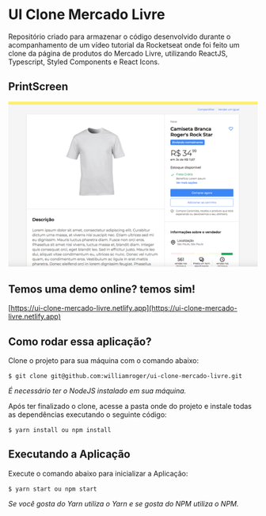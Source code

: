 # UI Clone Mercado Livre
Repositório criado para armazenar o código desenvolvido durante o acompanhamento de um vídeo tutorial da Rocketseat onde foi feito um clone da página de produtos do Mercado Livre, utilizando ReactJS, Typescript, Styled Components e React Icons.

## PrintScreen
![](/src/assets/print-ui-clone.png)

## Temos uma demo online? temos sim!
[https://ui-clone-mercado-livre.netlify.app](https://ui-clone-mercado-livre.netlify.app)

## Como rodar essa aplicação?
Clone o projeto para sua máquina com o comando abaixo:
```
$ git clone git@github.com:williamroger/ui-clone-mercado-livre.git
```
*É necessário ter o NodeJS instalado em sua máquina.*

Após ter finalizado o clone, acesse a pasta onde do projeto e instale todas as dependências executando o seguinte código:
```
$ yarn install ou npm install
```
## Executando a Aplicação
Execute o comando abaixo para inicializar a Aplicação:
```
$ yarn start ou npm start
```
*Se você gosta do Yarn utiliza o Yarn e se gosta do NPM utiliza o NPM.*
